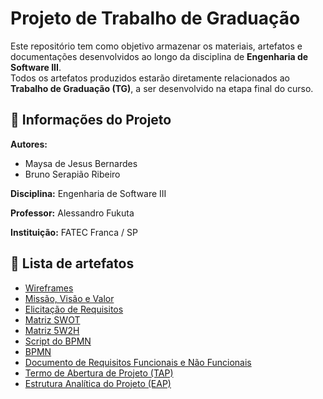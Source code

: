 # Projeto de Trabalho de Graduação

Este repositório tem como objetivo armazenar os materiais, artefatos e documentações desenvolvidos ao longo da disciplina de **Engenharia de Software III**.  
Todos os artefatos produzidos estarão diretamente relacionados ao **Trabalho de Graduação (TG)**, a ser desenvolvido na etapa final do curso.

## 📑 Informações do Projeto

**Autores:**
- Maysa de Jesus Bernardes
- Bruno Serapião Ribeiro
  
**Disciplina:** Engenharia de Software III

**Professor:** Alessandro Fukuta

**Instituição:** FATEC Franca / SP

## 📂 Lista de artefatos

- [Wireframes](./artefatos/wireframes/)
- [Missão, Visão e Valor](./artefatos/missao_visao_valor/)
- [Elicitação de Requisitos](./artefatos/elicitacao_requisitos/)
- [Matriz SWOT](./artefatos/SWOT/)
- [Matriz 5W2H](./artefatos/5W2H/)
- [Script do BPMN](./artefatos/script_bpmn/)
- [BPMN](./artefatos/bpmn/)
- [Documento de Requisitos Funcionais e Não Funcionais](./artefatos/documento_requisitos/)
- [Termo de Abertura de Projeto (TAP)](./artefatos/TAP/)
- [Estrutura Analítica do Projeto (EAP)](./artefatos/EAP/)